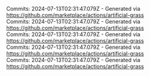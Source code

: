 Commits: 2024-07-13T02:31:47.079Z - Generated via https://github.com/marketplace/actions/artificial-grass
<br>
Commits: 2024-07-13T02:31:47.079Z - Generated via https://github.com/marketplace/actions/artificial-grass
<br>
Commits: 2024-07-13T02:31:47.079Z - Generated via https://github.com/marketplace/actions/artificial-grass
<br>
Commits: 2024-07-13T02:31:47.079Z - Generated via https://github.com/marketplace/actions/artificial-grass
<br>
Commits: 2024-07-13T02:31:47.079Z - Generated via https://github.com/marketplace/actions/artificial-grass
<br>
